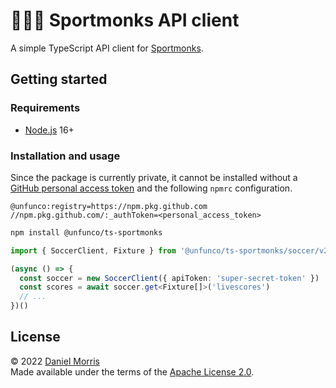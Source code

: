 # 🧘🏽‍♂️ Sportmonks API client

A simple TypeScript API client for [Sportmonks].

## Getting started

### Requirements

* [Node.js] 16+

### Installation and usage

Since the package is currently private, it cannot be installed without a
[GitHub personal access token] and the following `npmrc` configuration.

```text
@unfunco:registry=https://npm.pkg.github.com
//npm.pkg.github.com/:_authToken=<personal_access_token>
```

```bash
npm install @unfunco/ts-sportmonks
```

```typescript
import { SoccerClient, Fixture } from '@unfunco/ts-sportmonks/soccer/v2'

(async () => {
  const soccer = new SoccerClient({ apiToken: 'super-secret-token' })
  const scores = await soccer.get<Fixture[]>('livescores')
  // ...
})()
```

## License

© 2022 [Daniel Morris]  
Made available under the terms of the [Apache License 2.0](LICENSE.md).

[Daniel Morris]: https://unfun.co
[GitHub personal access token]: https://docs.github.com/en/authentication/keeping-your-account-and-data-secure/creating-a-personal-access-token
[Node.js]: https://nodejs.org
[Sportmonks]: https://www.sportmonks.com
